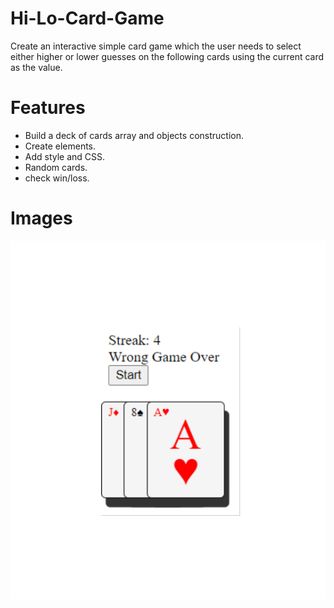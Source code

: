 # Hi-Lo-Card-Game
Create an interactive simple card game which the user needs to select either higher or lower guesses on the following cards using the current card as the value.

# Features
- Build a deck of cards array and objects construction.
- Create elements.
- Add style and CSS.
- Random cards.
- check win/loss.

# Images
![](Images/ace.PNG)

